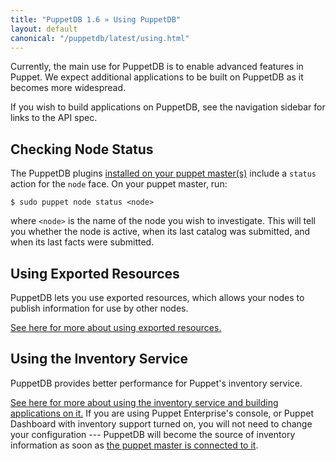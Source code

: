 ```yaml
---
title: "PuppetDB 1.6 » Using PuppetDB"
layout: default
canonical: "/puppetdb/latest/using.html"
---
```


[exported]: /puppet/2.7/reference/lang_exported.html


Currently, the main use for PuppetDB is to enable advanced features in Puppet. We expect additional applications to be built on PuppetDB as it becomes more widespread.

If you wish to build applications on PuppetDB, see the navigation sidebar for links to the API spec. 

Checking Node Status
-----

The PuppetDB plugins [installed on your puppet master(s)](./connect_puppet_master.html) include a `status` action for the `node` face. On your puppet master, run:

    $ sudo puppet node status <node> 

where `<node>` is the name of the node you wish to investigate. This will tell you whether the node is active, when its last catalog was submitted, and when its last facts were submitted. 

Using Exported Resources
-----

PuppetDB lets you use exported resources, which allows your nodes to publish information for use by other nodes. 

[See here for more about using exported resources.][exported]

Using the Inventory Service
-----

PuppetDB provides better performance for Puppet's inventory service.

[See here for more about using the inventory service and building applications on it.](/guides/inventory_service.html) If you are using Puppet Enterprise's console, or Puppet Dashboard with inventory support turned on, you will not need to change your configuration --- PuppetDB will become the source of inventory information as soon as [the puppet master is connected to it](./connect_puppet_master.html).

